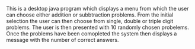 This is a desktop java program which displays a menu from which the user can choose either addition or subbtraction problems.  From the initial selection the user can then choose from single, double or triple digit problems.  The user is then presented with 10 randomly chosen probelems. Once the problems have been comopleted the system then displays a message with the number of correct answers.
